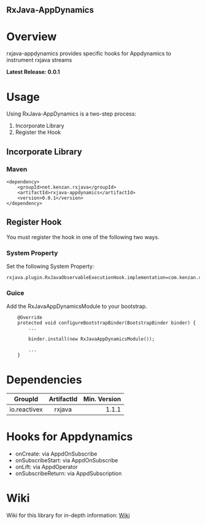 ## RxJava-AppDynamics


# Overview
rxjava-appdynamics provides specific hooks for Appdynamics to instrument rxjava streams

**Latest Release: 0.0.1**

# Usage
Using RxJava-AppDynamics is a two-step process:

1. Incorporate Library
2. Register the Hook

## Incorporate Library

### Maven

```
<dependency>    
    <groupId>net.kenzan.rxjava</groupId>
    <artifactId>rxjava-appdynamics</artifactId>
    <version>0.0.1</version>
</dependency> 
```

## Register Hook
You must register the hook in one of the following two ways.

### System Property
Set the following System Property:

```
rxjava.plugin.RxJavaObservableExecutionHook.implementation=com.kenzan.rxjava.appdynamics.hook.ObservableExecutionHook
```

### Guice
Add the RxJavaAppDynamicsModule to your bootstrap.

```    
	@Override
	protected void configureBootstrapBinder(BootstrapBinder binder) {
		...
		
		binder.install(new RxJavaAppDynamicsModule());
		
		...	
	}
```

# Dependencies
| GroupId   | ArtifactId    | Min. Version |
| --------- |:-------------:| ------------:|
| io.reactivex |  rxjava   |  1.1.1  |

# Hooks for Appdynamics
- onCreate: via AppdOnSubscribe
- onSubscribeStart: via AppdOnSubscribe
- onLift: via AppdOperator
- onSubscribeReturn: via AppdSubscription

# Wiki
Wiki for this library for in-depth information: [Wiki](https://github.com/kenzanmedia/rxjava-appdynamics/wiki)